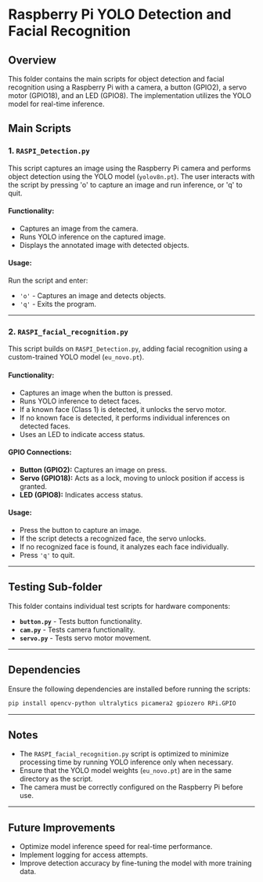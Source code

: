 # Raspberry Pi YOLO Detection and Facial Recognition

## Overview
This folder contains the main scripts for object detection and facial recognition using a Raspberry Pi with a camera, a button (GPIO2), a servo motor (GPIO18), and an LED (GPIO8). The implementation utilizes the YOLO model for real-time inference.

## Main Scripts

### 1. `RASPI_Detection.py`
This script captures an image using the Raspberry Pi camera and performs object detection using the YOLO model (`yolov8n.pt`). The user interacts with the script by pressing 'o' to capture an image and run inference, or 'q' to quit.

#### Functionality:
- Captures an image from the camera.
- Runs YOLO inference on the captured image.
- Displays the annotated image with detected objects.

#### Usage:
Run the script and enter:
- `'o'` - Captures an image and detects objects.
- `'q'` - Exits the program.

---

### 2. `RASPI_facial_recognition.py`
This script builds on `RASPI_Detection.py`, adding facial recognition using a custom-trained YOLO model (`eu_novo.pt`).

#### Functionality:
- Captures an image when the button is pressed.
- Runs YOLO inference to detect faces.
- If a known face (Class 1) is detected, it unlocks the servo motor.
- If no known face is detected, it performs individual inferences on detected faces.
- Uses an LED to indicate access status.

#### GPIO Connections:
- **Button (GPIO2):** Captures an image on press.
- **Servo (GPIO18):** Acts as a lock, moving to unlock position if access is granted.
- **LED (GPIO8):** Indicates access status.

#### Usage:
- Press the button to capture an image.
- If the script detects a recognized face, the servo unlocks.
- If no recognized face is found, it analyzes each face individually.
- Press `'q'` to quit.

---

## Testing Sub-folder
This folder contains individual test scripts for hardware components:
- **`button.py`** - Tests button functionality.
- **`cam.py`** - Tests camera functionality.
- **`servo.py`** - Tests servo motor movement.

---

## Dependencies
Ensure the following dependencies are installed before running the scripts:
```sh
pip install opencv-python ultralytics picamera2 gpiozero RPi.GPIO
```

---

## Notes
- The `RASPI_facial_recognition.py` script is optimized to minimize processing time by running YOLO inference only when necessary.
- Ensure that the YOLO model weights (`eu_novo.pt`) are in the same directory as the script.
- The camera must be correctly configured on the Raspberry Pi before use.

---

## Future Improvements
- Optimize model inference speed for real-time performance.
- Implement logging for access attempts.
- Improve detection accuracy by fine-tuning the model with more training data.


